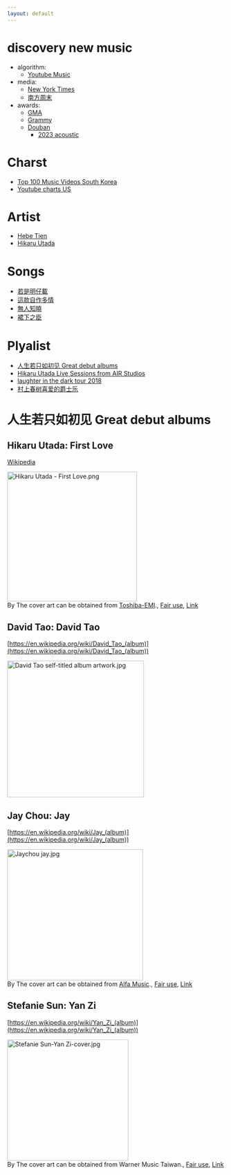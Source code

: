 ```yaml
---
layout: default
---
```


# discovery new music

* algorithm:
    * [Youtube Music](https://music.youtube.com/library)
* media:
    * [New York Times](https://www.nytimes.com/section/arts/music)
    * [南方周末](https://www.infzm.com/search?k=%E9%9F%B3%E4%B9%90)
* awards:
    * [GMA](https://gma.tavis.tw/mediaGroup/default.asp)
    * [Grammy](https://www.grammy.com/)
    * [Douban](https://music.douban.com/annual/2023/?source=music_navigation)
       * [2023 acoustic](https://music.youtube.com/playlist?list=PLUjpTH2knFZFfkeNeKzfR_AcpUUpe_8rF&si=ojtfD5yZTGlvMVb4)

# Charst

* [Top 100 Music Videos South Korea](https://www.youtube.com/playlist?list=PL4fGSI1pDJn5S09aId3dUGp40ygUqmPGc)
* [Youtube charts US](https://charts.youtube.com/)

# Artist

* [Hebe Tien](https://music.youtube.com/channel/UCGkj4uoWx_1BA2tF9Q-9Y6w?si=ChwU0jjJLFW_ZCL_)
* [Hikaru Utada](https://music.youtube.com/channel/UCfDndVwpf3tOF-vDmFQveog)

# Songs

* [若是明仔載](https://www.youtube.com/watch?v=1nFImzIyYCw)
* [這款自作多情](https://youtu.be/UocMW7BG0ls?si=grGGy3ZU12aBTRkB)
* [無人知曉](https://www.youtube.com/watch?v=RtH0BAbUalk)
* [裙下之臣](https://www.youtube.com/watch?v=NAR5kCp8rK8)

# Plyalist

* [人生若只如初见 Great debut albums](https://music.youtube.com/playlist?list=PLUjpTH2knFZFZf8d7WriC4ZvTa4EheGoc&si=d1khWsZPSf3Wo_QI)
* [Hikaru Utada Live Sessions from AIR Studios](https://www.netflix.com/title/81590689)
* [laughter in the dark tour 2018](https://www.netflix.com/title/81092491)
* [村上春树喜爱的爵士乐](https://www.youtube.com/watch?v=L5NhAZnQtN8)

# 人生若只如初见 Great debut albums

## Hikaru Utada: First Love

[Wikipedia](https://en.wikipedia.org/wiki/First_Love_(Hikaru_Utada_album))

<p><a href="https://en.wikipedia.org/wiki/File:Hikaru_Utada_-_First_Love.png#/media/File:Hikaru_Utada_-_First_Love.png"><img src="https://upload.wikimedia.org/wikipedia/en/8/82/Hikaru_Utada_-_First_Love.png" alt="Hikaru Utada - First Love.png" height="300" width="300"></a><br>By The cover art can be obtained from <a href="//en.wikipedia.org/wiki/Toshiba-EMI" class="mw-redirect" title="Toshiba-EMI">Toshiba-EMI</a>., <a href="//en.wikipedia.org/wiki/File:Hikaru_Utada_-_First_Love.png" title="Fair use of copyrighted material in the context of First Love (Hikaru Utada album)">Fair use</a>, <a href="https://en.wikipedia.org/w/index.php?curid=46250973">Link</a></p>

## David Tao: David Tao

[https://en.wikipedia.org/wiki/David_Tao_(album)](https://en.wikipedia.org/wiki/David_Tao_(album))

<img src="https://upload.wikimedia.org/wikipedia/en/f/f4/David_Tao_self-titled_album_artwork.jpg" alt="David Tao self-titled album artwork.jpg" height="316" width="316">

## Jay Chou: Jay

[https://en.wikipedia.org/wiki/Jay_(album)](https://en.wikipedia.org/wiki/Jay_(album))

<p><a href="https://en.wikipedia.org/wiki/File:Jaychou_jay.jpg#/media/File:Jaychou_jay.jpg"><img src="https://upload.wikimedia.org/wikipedia/en/3/3a/Jaychou_jay.jpg" alt="Jaychou jay.jpg" height="303" width="314"></a><br>By The cover art can be obtained from <a href="//en.wikipedia.org/wiki/Alfa_Music" class="mw-redirect" title="Alfa Music">Alfa Music</a>., <a href="//en.wikipedia.org/wiki/File:Jaychou_jay.jpg" title="Fair use of copyrighted material in the context of Jay (album)">Fair use</a>, <a href="https://en.wikipedia.org/w/index.php?curid=7194509">Link</a></p>

## Stefanie Sun: Yan Zi

[https://en.wikipedia.org/wiki/Yan_Zi_(album)](https://en.wikipedia.org/wiki/Yan_Zi_(album))

<p><a href="https://en.wikipedia.org/wiki/File:Stefanie_Sun-Yan_Zi-cover.jpg#/media/File:Stefanie_Sun-Yan_Zi-cover.jpg"><img src="https://upload.wikimedia.org/wikipedia/en/2/2e/Stefanie_Sun-Yan_Zi-cover.jpg" alt="Stefanie Sun-Yan Zi-cover.jpg" height="280" width="280"></a><br>By The cover art can be obtained from Warner Music Taiwan., <a href="//en.wikipedia.org/wiki/File:Stefanie_Sun-Yan_Zi-cover.jpg" title="Fair use of copyrighted material in the context of Yan Zi (album)">Fair use</a>, <a href="https://en.wikipedia.org/w/index.php?curid=31815540">Link</a></p>
